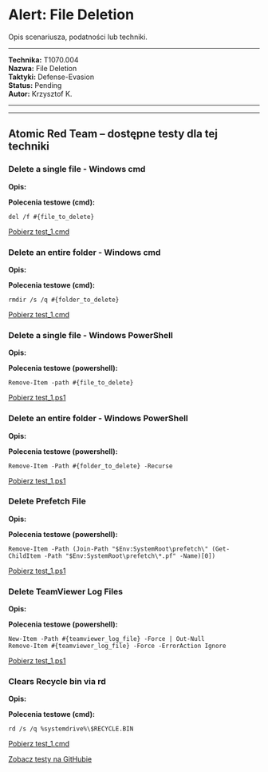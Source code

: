 # Alert: File Deletion

Opis scenariusza, podatności lub techniki.

---

**Technika:** T1070.004  
**Nazwa:** File Deletion  
**Taktyki:** Defense-Evasion  
**Status:** Pending  
**Autor:** Krzysztof K.  

---

<!--
Tactics: Defense-Evasion
Technique ID: T1070.004
Technique Name: File Deletion
Status: Pending
--> 


---

## Atomic Red Team – dostępne testy dla tej techniki

### Delete a single file - Windows cmd
**Opis:** 

<b>Polecenia testowe (cmd):</b>
```
del /f #{file_to_delete}
```
[Pobierz test_1.cmd](../../scenarios/atomic_tests\T1070.004\Delete_a_single_file_-_Windows_cmd/test_1.cmd)

### Delete an entire folder - Windows cmd
**Opis:** 

<b>Polecenia testowe (cmd):</b>
```
rmdir /s /q #{folder_to_delete}
```
[Pobierz test_1.cmd](../../scenarios/atomic_tests\T1070.004\Delete_an_entire_folder_-_Windows_cmd/test_1.cmd)

### Delete a single file - Windows PowerShell
**Opis:** 

<b>Polecenia testowe (powershell):</b>
```
Remove-Item -path #{file_to_delete}
```
[Pobierz test_1.ps1](../../scenarios/atomic_tests\T1070.004\Delete_a_single_file_-_Windows_PowerShel/test_1.ps1)

### Delete an entire folder - Windows PowerShell
**Opis:** 

<b>Polecenia testowe (powershell):</b>
```
Remove-Item -Path #{folder_to_delete} -Recurse
```
[Pobierz test_1.ps1](../../scenarios/atomic_tests\T1070.004\Delete_an_entire_folder_-_Windows_PowerS/test_1.ps1)

### Delete Prefetch File
**Opis:** 

<b>Polecenia testowe (powershell):</b>
```
Remove-Item -Path (Join-Path "$Env:SystemRoot\prefetch\" (Get-ChildItem -Path "$Env:SystemRoot\prefetch\*.pf" -Name)[0])
```
[Pobierz test_1.ps1](../../scenarios/atomic_tests\T1070.004\Delete_Prefetch_File/test_1.ps1)

### Delete TeamViewer Log Files
**Opis:** 

<b>Polecenia testowe (powershell):</b>
```
New-Item -Path #{teamviewer_log_file} -Force | Out-Null
Remove-Item #{teamviewer_log_file} -Force -ErrorAction Ignore
```
[Pobierz test_1.ps1](../../scenarios/atomic_tests\T1070.004\Delete_TeamViewer_Log_Files/test_1.ps1)

### Clears Recycle bin via rd
**Opis:** 

<b>Polecenia testowe (cmd):</b>
```
rd /s /q %systemdrive%\$RECYCLE.BIN
```
[Pobierz test_1.cmd](../../scenarios/atomic_tests\T1070.004\Clears_Recycle_bin_via_rd/test_1.cmd)

[Zobacz testy na GitHubie](https://github.com/redcanaryco/atomic-red-team/tree/master/atomics/T1070.004)
